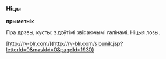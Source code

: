 ### Ніцы
**прыметнік**

Пра дрэвы, кусты: з доўгімі звісаючымі галінамі. Ніцыя лозы.

<a rel="author">[http://rv-blr.com/](http://rv-blr.com/slounik.jsp?letterId=0&maskId=0&pageId=1930)</a>
